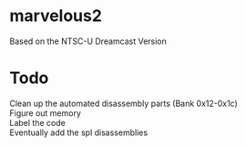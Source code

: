 # marvelous2
  Based on the NTSC-U Dreamcast Version

# Todo
  Clean up the automated disassembly parts (Bank 0x12-0x1c)\
  Figure out memory\
  Label the code\
  Eventually add the spl disassemblies

